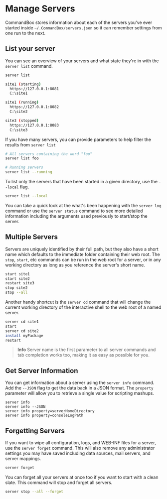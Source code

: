 # Manage Servers

CommandBox stores information about each of the servers you've ever started inside `~/.CommandBox/servers.json` so it can remember settings from one run to the next.

## List your server

You can see an overview of your servers and what state they're in with the `server list` command.

```bash
server list

site1 (starting)
  https://127.0.0.1:8081
  C:\site1

site1 (running)
  https://127.0.0.1:8082
  C:\site2

site3 (stopped)
  https://127.0.0.1:8083
  C:\site3
```

If you have many servers, you can provide parameters to help filter the results from `server list`

```bash
# All servers containing the word "foo"
server list foo

# Running servers
server list --running
```

To list only the servers that have been started in a given directory, use the `--local` flag.

```bash
server list --local
```

You can take a quick look at the what's been happening with the `server log` command or use the `server status` command to see more detailed information including the arguments used previously to start/stop the server.

## Multiple Servers

Servers are uniquely identified by their full path, but they also have a short name which defaults to the immediate folder containing their web root. The `stop`, `start`, etc commands can be run in the web root for a server, or in any working directory as long as you reference the server's short name.

```bash
start site1
start site2
restart site3
stop site2
stop --all
```

Another handy shortcut is the `server cd` command that will change the current working directory of the interactive shell to the web root of a named server.

```bash
server cd site1
start
server cd site2
install myPackage
restart
```

> **Info** Server name is the first parameter to all server commands and tab completion works too, making it as easy as possible for you.

## Get Server Information

You can get information about a server using the `server info` command. Add the `--JSON` flag to get the data back in a JSON format. The `property` parameter will allow you to retrieve a single value for scripting mashups.

```text
server info
server info --JSON
server info property=serverHomeDirectory
server info property=consoleLogPath
```

## Forgetting Servers

If you want to wipe all configuration, logs, and WEB-INF files for a server, use the `server forget` command. This will also remove any administrator settings you may have saved including data sources, mail servers, and server mappings.

```bash
server forget
```

You can forget all your servers at once too if you want to start with a clean slate. This command will stop and forget all servers.

```bash
server stop --all --forget
```


